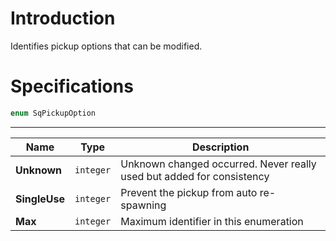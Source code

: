 # Introduction

Identifies pickup options that can be modified.

# Specifications

```js
enum SqPickupOption
```

----

| Name | Type | Description |
|---|---|---|
| **Unknown** | `integer` | Unknown changed occurred. Never really used but added for consistency |
| **SingleUse** | `integer` | Prevent the pickup from auto re-spawning |
| **Max** | `integer` | Maximum identifier in this enumeration |
